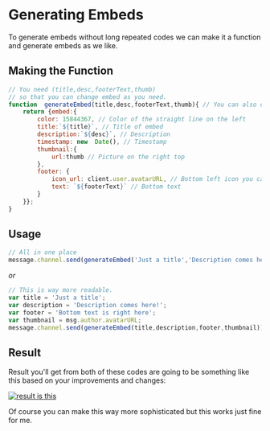 # Generating Embeds

To generate embeds without long repeated codes we can make it a function and generate embeds as we like.

## Making the Function

```javascript
// You need (title,desc,footerText,thumb) 
// so that you can change embed as you need.
function  generateEmbed(title,desc,footerText,thumb){ // You can also declare variable types to prevent some possible errors.
	return {embed:{
		color: 15844367, // Color of the straight line on the left
		title:`${title}`, // Title of embed
		description:`${desc}`, // Description
		timestamp: new  Date(), // Timestamp
		thumbnail:{
			url:thumb // Picture on the right top
		},
		footer: {
			icon_url: client.user.avatarURL, // Bottom left icon you can put a variable in here
			text: `${footerText}` // Bottom text
		}
	}};
}
```

## Usage

```javascript
// All in one place
message.channel.send(generateEmbed('Just a title','Description comes here!','Bottom text is right here', msg.author.avatarURL))
```

_or_

```javascript
// This is way more readable.
var title = 'Just a title';
var description = 'Description comes here!';
var footer = 'Bottom text is right here';
var thumbnail = msg.author.avatarURL;
message.channel.send(generateEmbed(title,description,footer,thumbnail))
```

## Result

Result you'll get from both of these codes are going to be something like this based on your improvements and changes:

[![result is this](https://camo.githubusercontent.com/eecc3f660ee7c8f91f271ea1a356a8a3e3dd52fc/68747470733a2f2f692e68697a6c69726573696d2e636f6d2f38314f42476f2e706e67)](https://camo.githubusercontent.com/eecc3f660ee7c8f91f271ea1a356a8a3e3dd52fc/68747470733a2f2f692e68697a6c69726573696d2e636f6d2f38314f42476f2e706e67)

Of course you can make this way more sophisticated but this works just fine for me.

